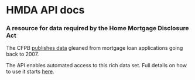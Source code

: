 # HMDA API docs

### A resource for data required by the Home Mortgage Disclosure Act
The CFPB [publishes data](https://www.consumerfinance.gov/data-research/hmda/)
gleaned from mortgage loan applications going back to 2007.

The API enables automated access to this rich data set.
Full details on how to use it starts [here](https://cfpb.github.io/api/hmda/).
